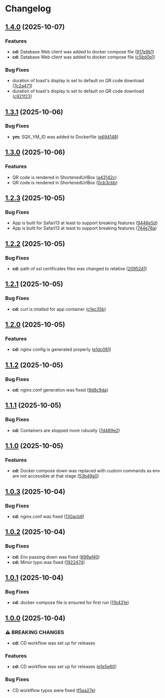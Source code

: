 # Changelog

## [1.4.0](https://github.com/websavva/shortqix/compare/v1.3.1...v1.4.0) (2025-10-07)


### Features

* **cd:** Database Web client was added to docker compose file ([917e9b1](https://github.com/websavva/shortqix/commit/917e9b197be45428d31ef1afe2241c2bf9753c9e))
* **cd:** Database Web client was added to docker compose file ([c5bd0e1](https://github.com/websavva/shortqix/commit/c5bd0e14027bad36c74c714a29ff34434d6b218e))


### Bug Fixes

* duration of toast's display is set to default on QR code download ([7c2a471](https://github.com/websavva/shortqix/commit/7c2a471d476daf343c85d13f99a075a408c64bf7))
* duration of toast's display is set to default on QR code download ([c921f23](https://github.com/websavva/shortqix/commit/c921f238be890ddebbf2ba7ce856016338a437a2))

## [1.3.1](https://github.com/websavva/shortqix/compare/v1.3.0...v1.3.1) (2025-10-06)


### Bug Fixes

* **ym:** SQX_YM_ID was added to Dockerfile ([e694148](https://github.com/websavva/shortqix/commit/e69414866464ae2664c1a5df32dfe9f11d50e639))

## [1.3.0](https://github.com/websavva/shortqix/compare/v1.2.3...v1.3.0) (2025-10-06)


### Features

* QR code is rendered in ShortenedUrlBox ([a43142c](https://github.com/websavva/shortqix/commit/a43142cff8fe498eb044951853da6af767c9d34c))
* QR code is rendered in ShortenedUrlBox ([0cb3cbb](https://github.com/websavva/shortqix/commit/0cb3cbb2f7d278a4a732c6b81f69f458f3bb2069))

## [1.2.3](https://github.com/websavva/shortqix/compare/v1.2.2...v1.2.3) (2025-10-05)


### Bug Fixes

* App is built for Safari13 at least to support breaking features ([9446e5d](https://github.com/websavva/shortqix/commit/9446e5d809d65b879fbb065fa7b36cdb41c426fc))
* App is built for Safari13 at least to support breaking features ([744e78a](https://github.com/websavva/shortqix/commit/744e78a00a2e3b2561e61ea076ab84a8042c61d7))

## [1.2.2](https://github.com/websavva/shortqix/compare/v1.2.1...v1.2.2) (2025-10-05)


### Bug Fixes

* **cd:** path of ssl certificates files was changed to relative ([2095241](https://github.com/websavva/shortqix/commit/2095241a0b4a51d65190f4ae366235ec813bd252))

## [1.2.1](https://github.com/websavva/shortqix/compare/v1.2.0...v1.2.1) (2025-10-05)


### Bug Fixes

* **cd:** curl is intalled for app container ([c1ec35b](https://github.com/websavva/shortqix/commit/c1ec35bea0abc7d437bf076d6a72328115f95fdf))

## [1.2.0](https://github.com/websavva/shortqix/compare/v1.1.2...v1.2.0) (2025-10-05)


### Features

* **cd:** nginx config is generated properly ([e1dc081](https://github.com/websavva/shortqix/commit/e1dc0815c72ff543bc9d8dcc30c88ce0c0d523b7))

## [1.1.2](https://github.com/websavva/shortqix/compare/v1.1.1...v1.1.2) (2025-10-05)


### Bug Fixes

* **cd:** nginx.conf generation was fixed ([9d8c9da](https://github.com/websavva/shortqix/commit/9d8c9da2f141ab4c0d47a4700a63b71d41136d20))

## [1.1.1](https://github.com/websavva/shortqix/compare/v1.1.0...v1.1.1) (2025-10-05)


### Bug Fixes

* **cd:** Containers are stopped more robustly ([7d489e2](https://github.com/websavva/shortqix/commit/7d489e2e44e040a9faccd41725d6bc21c1d62eee))

## [1.1.0](https://github.com/websavva/shortqix/compare/v1.0.3...v1.1.0) (2025-10-05)


### Features

* **cd:** Docker compose down was replaced with custom commands as env are not accessible at that stage ([53b49a0](https://github.com/websavva/shortqix/commit/53b49a0864cbe0c52b793b03887e3da5c3aab724))

## [1.0.3](https://github.com/websavva/shortqix/compare/v1.0.2...v1.0.3) (2025-10-04)


### Bug Fixes

* **cd:** nginx.conf was fixed ([130acb6](https://github.com/websavva/shortqix/commit/130acb6120fd99853963b41c6072a906a9848476))

## [1.0.2](https://github.com/websavva/shortqix/compare/v1.0.1...v1.0.2) (2025-10-04)


### Bug Fixes

* **cd:** Env passing down was fixed ([899af40](https://github.com/websavva/shortqix/commit/899af401f3da5b56cdea31f21965baa7434b4969))
* **cd:** Minor typo  was fixed ([1922474](https://github.com/websavva/shortqix/commit/1922474f6922a266ef4d658fc9bf35b6dd004a07))

## [1.0.1](https://github.com/websavva/shortqix/compare/v1.0.0...v1.0.1) (2025-10-04)


### Bug Fixes

* **cd:** docker-compose file is ensured for first run ([11b431e](https://github.com/websavva/shortqix/commit/11b431eb7478ba5764f8f61639684405d9ef969d))

## [1.0.0](https://github.com/websavva/shortqix/compare/v0.0.1...v1.0.0) (2025-10-04)


### ⚠ BREAKING CHANGES

* **cd:** CD workflow was set up for releases

### Features

* **cd:** CD workflow was set up for releases ([e1e5e60](https://github.com/websavva/shortqix/commit/e1e5e6052d542c60f69c6f638ade9551352a12e9))


### Bug Fixes

* CD worklflow typos were fixed ([f5aa27e](https://github.com/websavva/shortqix/commit/f5aa27ee1053dd19b62cd82e339486b5d7ec2645))
